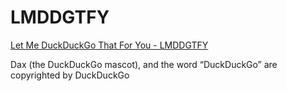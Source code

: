 # LMDDGTFY

[Let Me DuckDuckGo That For You - LMDDGTFY](https://kk4oxj.github.io/lmddgtfy)

Dax (the DuckDuckGo mascot), and the word “DuckDuckGo” are copyrighted by DuckDuckGo